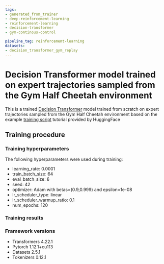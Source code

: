 ```yaml
---
tags:
- generated_from_trainer
- deep-reinforcement-learning
- reinforcement-learning
- decision-transformer
- gym-continous-control

pipeline_tag: reinforcement-learning
datasets:
- decision_transformer_gym_replay
---
```


<!-- This model card has been generated automatically according to the information the Trainer had access to. You
should probably proofread and complete it, then remove this comment. -->

# Decision Transformer model trained on expert trajectories sampled from the Gym Half Cheetah environment
This is a trained [Decision Transformer](https://arxiv.org/abs/2106.01345) model trained from scratch on expert trajectories sampled from the Gym Half Cheetah environment based on the example [training script](https://github.com/huggingface/blog/blob/main/notebooks/101_train-decision-transformers.ipynb) tutorial provided by HuggingFace

## Training procedure

### Training hyperparameters

The following hyperparameters were used during training:
- learning_rate: 0.0001
- train_batch_size: 64
- eval_batch_size: 8
- seed: 42
- optimizer: Adam with betas=(0.9,0.999) and epsilon=1e-08
- lr_scheduler_type: linear
- lr_scheduler_warmup_ratio: 0.1
- num_epochs: 120

### Training results



### Framework versions

- Transformers 4.22.1
- Pytorch 1.12.1+cu113
- Datasets 2.5.1
- Tokenizers 0.12.1
